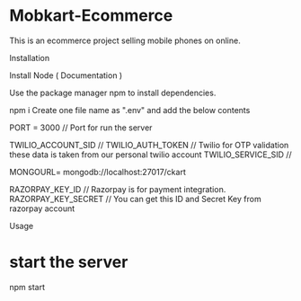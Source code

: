 # Mobkart-Ecommerce
This is an ecommerce project selling mobile phones on online.


Installation

Install Node ( Documentation )

Use the package manager npm to install dependencies.

npm i
Create one file name as ".env" and add the below contents

PORT = 3000 // Port for run the server

TWILIO_ACCOUNT_SID //
TWILIO_AUTH_TOKEN // Twilio for OTP validation these data is taken from our personal twilio account
TWILIO_SERVICE_SID //

MONGOURL= mongodb://localhost:27017/ckart

RAZORPAY_KEY_ID // Razorpay is for payment integration.
RAZORPAY_KEY_SECRET // You can get this ID and Secret Key from razorpay account

Usage


# start the server
npm start
